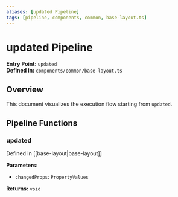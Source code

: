 ```yaml
---
aliases: [updated Pipeline]
tags: [pipeline, components, common, base-layout.ts]
---
```


# updated Pipeline

**Entry Point:** `updated`  
**Defined in:** `components/common/base-layout.ts`  

## Overview

This document visualizes the execution flow starting from `updated`.

## Pipeline Functions

### updated

Defined in [[base-layout|base-layout]]

**Parameters:**

- `changedProps`: `PropertyValues`

**Returns:** `void`

